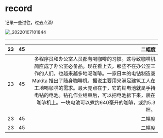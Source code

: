 # record
记录一些过往，过去点滴!

![_20220107101844](https://user-images.githubusercontent.com/96326382/190911586-32efdee6-9001-4989-ba23-9b3e4884b14b.jpg)

---


| 23                              | 45                         | 二幅度|
|:----|:--------------------------------------:|------------------:|
| 23 | 45 | 多程序员和办公室人员都有喝咖啡的习惯。这导致咖啡机简直成了办公室必备品。现在看上去，那些不在办公室工作的人们，也越来越多地喝咖啡。一家日本的电钻制造商 Makita 推出了随身咖啡机，据说主要用来满足建筑工人在工地喝咖啡的需求。最大亮点在于，它的锂电池就是手持电钻的电池。钻孔作业结束后，可以把电池拆下来，装在咖啡机上。一块电池可以煮约640毫升的咖啡，或约5.3杯。|
| 23 | 45 | 二幅度|
| 23 | 45 | 二幅度|



